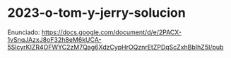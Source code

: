 # 2023-o-tom-y-jerry-solucion

Enunciado:
https://docs.google.com/document/d/e/2PACX-1vSnqJAzxJ8oF32h8eM6kUCA-5SlcyrKIZR4OFWYC2zM7Qag6XdzCypHrOQznrEtZPDqScZxhBbIhZ5I/pub
